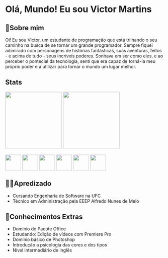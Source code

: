 # Olá, Mundo! Eu sou Victor Martins
## 👤Sobre mim
Oi! Eu sou Victor, um estudante de programação que está trilhando o seu caminho na busca de se tornar um grande programador. Sempre fiquei adimirado com personagens de histórias fantásticas, suas aventuras, feitos - e acima de tudo - seus incríveis poderes. Sonhava em ser como eles, e ao perceber o pontecial da tecnologia, senti que era capaz de torná-la meu próprio poder e a utilizar para tornar o mundo um lugar melhor.

## Stats
<div>
  <img height="180em" src="https://github-readme-stats.vercel.app/api?username=VictorM-Coder&count_private=true&show_icons=true&theme=tokyonight" />
  <img height="180em" src="https://github-readme-stats.vercel.app/api/top-langs/?username=VictorM-Coder&layout=compact&show_icons=true&theme=tokyonight" /> 
 </div>
 <br>
<div>
  <img width="50" align="center" src="https://cdn.jsdelivr.net/gh/devicons/devicon/icons/java/java-original.svg" />
  <img width="50" align="center" src="https://cdn.jsdelivr.net/gh/devicons/devicon/icons/mysql/mysql-original.svg" />
  <img width="50" align="center" src="https://cdn.jsdelivr.net/gh/devicons/devicon/icons/c/c-original.svg" />
  <img width="50" align="center" src="https://cdn.jsdelivr.net/gh/devicons/devicon/icons/css3/css3-original.svg" />
  <img width="50" align="center" src="https://cdn.jsdelivr.net/gh/devicons/devicon/icons/html5/html5-original.svg" />
  <img width="50" align="center" src="https://cdn.jsdelivr.net/gh/devicons/devicon/icons/javascript/javascript-original.svg" />
</div>
 
## 👨‍🎓Apredizado
* Cursando Engenharia de Software na UFC
* Técnico em Administração pela EEEP Alfredo Nunes de Melo

## 🧠Conhecimentos Extras
* Domínio do Pacote Office 
* Estudando: Edição de vídeos com Premiere Pro
* Domínio básico de Photoshop
* Introdução a psicologia das cores e dos tipos
* Nível intermediário de inglês
